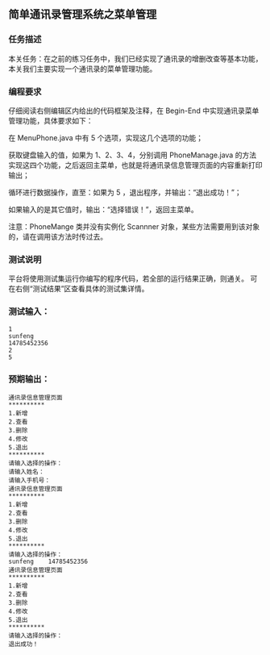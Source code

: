 ## 简单通讯录管理系统之菜单管理
### 任务描述
本关任务：在之前的练习任务中，我们已经实现了通讯录的增删改查等基本功能，本关我们主要实现一个通讯录的菜单管理功能。

### 编程要求
仔细阅读右侧编辑区内给出的代码框架及注释，在 Begin-End 中实现通讯录菜单管理功能，具体要求如下：

在 MenuPhone.java 中有 5 个选项，实现这几个选项的功能；

获取键盘输入的值，如果为 1、2、3、4，分别调用 PhoneManage.java 的方法实现这四个功能，之后返回主菜单，也就是将通讯录信息管理页面的内容重新打印输出；

循环进行数据操作，直至：如果为 5 ，退出程序，并输出：“退出成功！”；

如果输入的是其它值时，输出：“选择错误！”，返回主菜单。

注意：PhoneMange 类并没有实例化 Scannner 对象，某些方法需要用到该对象的，请在调用该方法时传过去。

### 测试说明
平台将使用测试集运行你编写的程序代码，若全部的运行结果正确，则通关。
可在右侧“测试结果”区查看具体的测试集详情。

### 测试输入：
```shell
1
sunfeng
14785452356
2
5
```

### 预期输出：
```shell
通讯录信息管理页面
**********
1.新增
2.查看
3.删除
4.修改
5.退出
**********
请输入选择的操作：
请输入姓名：
请输入手机号：
通讯录信息管理页面
**********
1.新增
2.查看
3.删除
4.修改
5.退出
**********
请输入选择的操作：
sunfeng    14785452356
通讯录信息管理页面
**********
1.新增
2.查看
3.删除
4.修改
5.退出
**********
请输入选择的操作：
退出成功！
```
